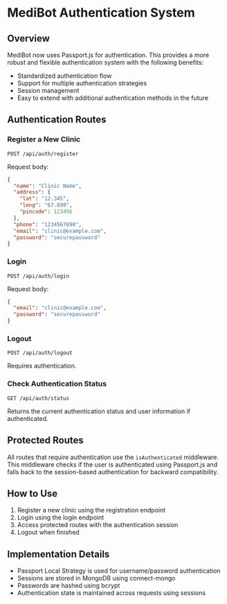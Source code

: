 # MediBot Authentication System

## Overview

MediBot now uses Passport.js for authentication. This provides a more robust and flexible authentication system with the following benefits:

- Standardized authentication flow
- Support for multiple authentication strategies
- Session management
- Easy to extend with additional authentication methods in the future

## Authentication Routes

### Register a New Clinic

```
POST /api/auth/register
```

Request body:
```json
{
  "name": "Clinic Name",
  "address": {
    "lat": "12.345",
    "long": "67.890",
    "pincode": 123456
  },
  "phone": "1234567890",
  "email": "clinic@example.com",
  "password": "securepassword"
}
```

### Login

```
POST /api/auth/login
```

Request body:
```json
{
  "email": "clinic@example.com",
  "password": "securepassword"
}
```

### Logout

```
POST /api/auth/logout
```

Requires authentication.

### Check Authentication Status

```
GET /api/auth/status
```

Returns the current authentication status and user information if authenticated.

## Protected Routes

All routes that require authentication use the `isAuthenticated` middleware. This middleware checks if the user is authenticated using Passport.js and falls back to the session-based authentication for backward compatibility.

## How to Use

1. Register a new clinic using the registration endpoint
2. Login using the login endpoint
3. Access protected routes with the authentication session
4. Logout when finished

## Implementation Details

- Passport Local Strategy is used for username/password authentication
- Sessions are stored in MongoDB using connect-mongo
- Passwords are hashed using bcrypt
- Authentication state is maintained across requests using sessions